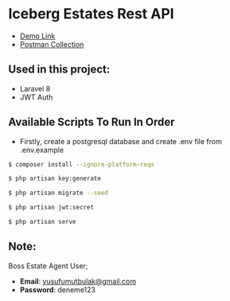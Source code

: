 # Iceberg Estates Rest API
* [Demo Link]()
* [Postman Collection]()

## Used in this project:
* Laravel 8
* JWT Auth

## Available Scripts To Run In Order
* Firstly, create a postgresql database and create .env file from .env.example

```bash 
$ composer install --ignore-platform-reqs
```
```bash 
$ php artisan key:generate
```
```bash 
$ php artisan migrate --seed
```
```bash 
$ php artisan jwt:secret
```
```bash 
$ php artisan serve
```

## Note:
Boss Estate Agent User;
* <b>Email</b>: yusufumutbulak@gmail.com
* <b>Password</b>: deneme123
